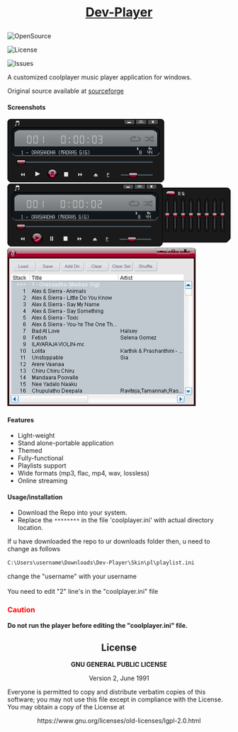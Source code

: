 <h1 align="center">
 
[Dev-Player](https://github.com/devallabharath/Dev-Player)

</h1>

![OpenSource](https://img.shields.io/badge/OpenSource-Yes-green)

![License](https://img.shields.io/badge/License-GPL2-blue)

![Issues](https://img.shields.io/github/issues/devallabharath/Dev-Player?style=flat)

A customized coolplayer music player application for windows.

Original source available at [sourceforge](http://coolplayer.sourceforge.net/)

#### Screenshots
![Player](https://github.com/devallabharath/Dev-Player/blob/master/Screenshots/screen1.PNG "Player")
![Equilizer](https://github.com/devallabharath/Dev-Player/blob/master/Screenshots/screen2.PNG "Equilizer")
![Playlist](https://github.com/devallabharath/Dev-Player/blob/master/Screenshots/screen3.PNG "Playlist")


#### Features
* Light-weight
* Stand alone-portable application
* Themed
* Fully-functional
* Playlists support
* Wide formats (mp3, flac, mp4, wav, lossless)
* Online streaming


#### Usage/installation
* Download the Repo into your system.
* Replace the <code>********</code> in the file 'coolplayer.ini' with actual directory location.

If u have downloaded the repo to ur downloads folder then, u need to change as follows


```sh
C:\Users\username\Downloads\Dev-Player\Skin\pl\playlist.ini
```

change the "username" with your username <br><br>
You need to edit "2" line's in the "coolplayer.ini" file

<h3 style="color:red"> Caution </h3>
<b>Do not run the player before editing the "coolplayer.ini" file.</b>


<h2 align="center"> License </h2>
<p align="center"><b> GNU GENERAL PUBLIC LICENSE </b></p>
<p align="center"> Version 2, June 1991 </p>
 Everyone is permitted to copy and distribute verbatim copies
 of this software; you may not use this file except in compliance with the License. You may obtain a copy of the License at
 <p align="center"> https://www.gnu.org/licenses/old-licenses/lgpl-2.0.html </p>
